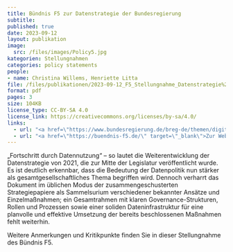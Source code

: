 ```yaml
---
title: Bündnis F5 zur Datenstrategie der Bundesregierung
subtitle: 
published: true
date: 2023-09-12
layout: publikation
image:
  src: /files/images/Policy5.jpg
kategorien: Stellungnahmen
categories: policy statements
people:
- name: Christina Willems, Henriette Litta
file: /files/publikationen/2023-09-12_F5_Stellungnahme_Datenstrategie%20(1).pdf?raw=true
format: pdf 
pages: 3
size: 104KB
license_type: CC-BY-SA 4.0
license_link: https://creativecommons.org/licenses/by-sa/4.0/
links: 
  - url: "<a href=\"https://www.bundesregierung.de/breg-de/themen/digitalisierung/datenstrategie-2023-2216620\" target=\"_blank\">Zur Weiterentwicklung der Datenstrategie</a>"
  - url: "<a href=\"https://buendnis-f5.de/\" target=\"_blank\">Zur Website des Bündnis F5</a>"
---
```


„Fortschritt durch Datennutzung“ – so lautet die Weiterentwicklung der Datenstrategie von 2021, die zur Mitte der Legislatur veröffentlicht wurde. Es ist deutlich erkennbar, dass die Bedeutung der Datenpolitik nun stärker als gesamtgesellschaftliches Thema begriffen wird. Dennoch verharrt das Dokument im üblichen Modus der zusammengeschusterten Strategiepapiere als Sammelsurium verschiedener bekannter Ansätze und Einzelmaßnahmen; ein Gesamtrahmen mit klaren Governance-Strukturen, Rollen und Prozessen sowie einer soliden Dateninfrastruktur für eine planvolle und effektive Umsetzung der bereits beschlossenen Maßnahmen fehlt weiterhin.

Weitere Anmerkungen und Kritikpunkte finden Sie in dieser Stellungnahme des Bündnis F5. 

